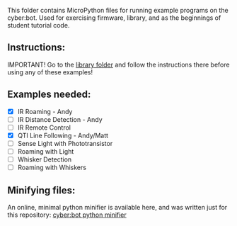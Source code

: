 This folder contains MicroPython files for running example programs on the cyber:bot.  Used for exercising firmware, library, and as the beginnings of student tutorial code.

## Instructions:
IMPORTANT! Go to the [library folder](https://github.com/parallaxinc/cyberbot/tree/master/library) and follow the instructions there before using any of these examples!

## Examples needed:
- [x] IR Roaming - Andy
- [ ] IR Distance Detection - Andy
- [ ] IR Remote Control
- [x] QTI Line Following - Andy/Matt
- [ ] Sense Light with Phototransistor
- [ ] Roaming with Light
- [ ] Whisker Detection
- [ ] Roaming with Whiskers

## Minifying files:
An online, minimal python minifier is available here, and was written just for this repository:
[cyber:bot python minifier](http://jsfiddle.net/7pvxfurL/1/)
